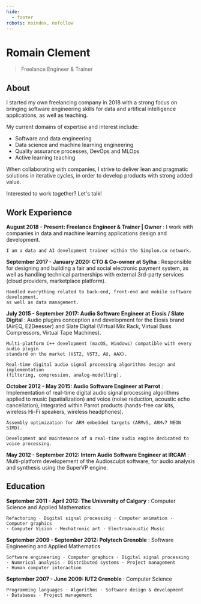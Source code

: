 ```yaml
---
hide:
  - footer
robots: noindex, nofollow
---
```


<!--
Idea:
- use YAML frontmatter metadata for sections
- use specific cv jinja2 template (might require css print media queries for good printing)
- add print link in template
- auto-generate PDF on CI? (might not be necessary)
- samples:
    - https://www.arp242.net/cv/cv-martintournoij
    - https://serhii.vasylenko.info/cv/
    - https://ano.ee/cv
 -->

# Romain Clement

> Freelance Engineer & Trainer

## About

I started my own freelancing company in 2018 with a strong focus on bringing software engineering skills for data and artifical intelligence applications, as well as teaching.

My current domains of expertise and interest include:

- Software and data engineering
- Data science and machine learning engineering
- Quality assurance processes, DevOps and MLOps
- Active learning teaching

When collaborating with companies, I strive to deliver lean and pragmatic solutions in iterative cycles, in order to develop products with strong added value.

Interested to work together? Let's talk!

## Work Experience

**August 2018 - Present: Freelance Engineer & Trainer | Owner**
:   I work with companies in data and machine learning applications design and
    development.

    I am a data and AI development trainer within the Simplon.co network.

**September 2017 - January 2020: CTO & Co-owner at Sylha**
:   Responsible for designing and building a fair and social electronic payment system,
    as well as handling technical partnerships with external 3rd-party services
    (cloud providers, marketplace platform).

    Handled everything related to back-end, front-end and mobile software development,
    as well as data management.

**July 2015 - September 2017: Audio Software Engineer at Eiosis / Slate Digital**
:   Audio plugins conception and development for the Eiosis brand (AirEQ, E2Deesser)
    and Slate Digital (Virtual Mix Rack, Virtual Buss Compressors, Virtual Tape Machines).

    Multi-platform C++ development (macOS, Windows) compatible with every audio plugin
    standard on the market (VST2, VST3, AU, AAX).

    Real-time digital audio signal processing algorithms design and implementation
    (filtering, compression, analog-modelling).

**October 2012 - May 2015: Audio Software Engineer at Parrot**
:   Implementation of real-time digital audio signal processing algorithms applied
    to music (spatialization) and voice (noise reduction, acoustic echo cancellation),
    integrated within Parrot products (hands-free car kits, wireless Hi-Fi speakers,
    wireless headphones).

    Assembly optimization for ARM embedded targets (ARMv5, ARMv7 NEON SIMD).

    Development and maintenance of a real-time audio engine dedicated to voice processing.

**May 2012 - September 2012: Intern Audio Software Engineer at IRCAM**
:   Multi-platform developement of the Audiosculpt software, for audio analysis and
    synthesis using the SuperVP engine.

## Education

**September 2011 - April 2012: The University of Calgary**
:   Computer Science and Applied Mathematics

    Refactoring · Digital signal processing · Computer animation · Computer graphics
    · Computer Vision · Mechatronic art · Electroacoustic Music

**September 2009 - September 2012: Polytech Grenoble**
:   Software Engineering and Applied Mathematics

    Software engineering · Computer graphics · Digital signal processing
    · Numerical analysis · Distributed systems · Project management
    · Human computer interaction

**September 2007 - June 2009: IUT2 Grenoble**
:   Computer Science

    Programming languages · Algorithms · Software design & development
    · Databases · Project management
